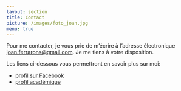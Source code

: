 ```yaml
---
layout: section
title: Contact
picture: /images/foto_joan.jpg
menu: true
---
```

Pour me contacter, je vous prie de m’écrire à l’adresse électronique <a href="mailto:joan.ferrarons@gmail.com">joan.ferrarons@gmail.com</a>. Je me tiens à votre disposition.

Les liens ci-dessous vous permettront en savoir plus sur moi:
* [profil sur Facebook](http://www.facebook.com/ferrarons.uebersetzer)
* [profil académique](http://www.joanferrarons.com/docs/academic_profile.pdf)
